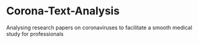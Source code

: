 # Corona-Text-Analysis
Analysing research papers on coronaviruses to facilitate a smooth medical study for professionals
